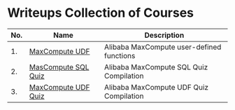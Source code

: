 # Writeups Collection of Courses
 
|No.|Name|Description|
|---|----|-----------|
|1.|[MaxCompute UDF](./MaxCompute-UDF/README.md)|Alibaba MaxCompute user-defined functions|
|2.|[MasCompute SQL Quiz](./MasCompute-SQL-Quiz/README.md)|Alibaba MaxCompute SQL Quiz Compilation|
|3.|[MaxCompute UDF Quiz](./MaxCompute-UDF-Quiz/README.md)|Alibaba MaxCompute UDF Quiz Compilation|
